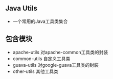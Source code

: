 ## Java Utils
- 一个常用的Java工具类集合

## 包含模块
- apache-utils 对apache-common工具类的封装
- common-utils 自定义工具类
- guava-utils  对google-guava工具类的封装
- other-utils  其他工具类

